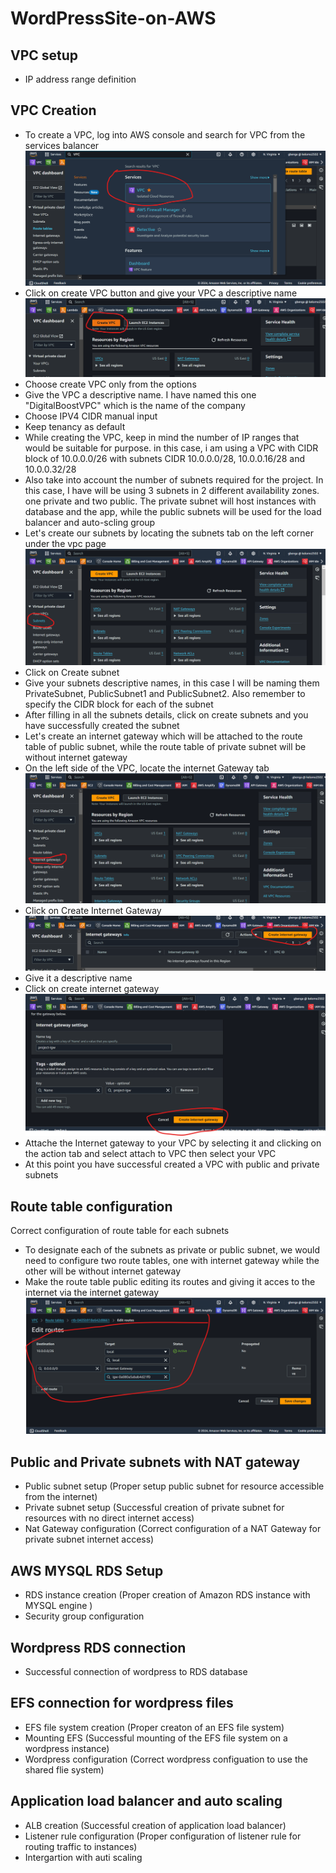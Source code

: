 # WordPressSite-on-AWS

## VPC setup

- IP address range definition

## VPC Creation

- To create a VPC, log into AWS console and search for VPC from the services balancer
![Locating the VPC services](/images/1.locating_VPVservice_AWS.png)
- Click on create VPC button and give your VPC a descriptive name
![Create VPC](/images/2.Create-VPC.png)
- Choose create VPC only from the options
- Give the VPC a descriptive name. I have named this one "DigitalBoostVPC" which is the name of the company
- Choose IPV4 CIDR manual input
- Keep tenancy as default
- While creating the VPC, keep in mind the number of IP ranges that would be suitable for purpose. in this case, i am using a VPC with CIDR block of 10.0.0.0/26 with subnets CIDR 10.0.0.0/28, 10.0.0.16/28 and 10.0.0.32/28
- Also take into account the number of subnets required for the project. In this case, I have will be using 3 subnets in 2 different availability zones. one private and two public. The private subnet will host instances with database and the app, while the public subnets will be used for the load balancer and auto-scling group
- Let's create our subnets by locating the subnets tab on the left corner under the vpc page
![Locating subnets menu](/images/3.subnet-menu.png)
- Click on Create subnet
- Give your subnets descriptive names, in this case I will be naming them PrivateSubnet, PublicSubnet1 and PublicSubnet2. Also remember to specify the CIDR block for each of the subnet
- After filling in all the subnets details, click on create subnets and you have successfully created the subnet
- Let's create an internet gateway which will be attached to the route table of public subnet, while the route table of private subnet will be without internet gateway
- On the left side of the VPC, locate the internet Gateway tab
![Locating IGW tab](/images/4.Internet-gatwayTab.png)
- Click on Create Internet Gateway
![Create Internet Gateway](/images/Create-internet-gatewat.png)
- Give it a descriptive name
- Click on create internet gateway
![Internet gateway setup](/images/setup-igw.png)
- Attache the Internet gateway to your VPC by selecting it and clicking on the action tab and select attach to VPC then select your VPC
- At this point you have successful created a VPC with public and private subnets

## Route table configuration

Correct configuration of route table for each subnets

- To designate each of the subnets as private or public subnet, we would need to configure two route tables, one with internet gateway while the other will be without internet gateway
- Make the route table public editing its routes and giving it acces to the internet via the internet gateway
![Configuring the route table for internet access](/images/7.configuring-route-table.png)

## Public and Private subnets with NAT gateway

- Public subnet setup (Proper setup public subnet for resource accessible from the internet)
- Private subnet setup (Successful creation of private subnet for resources with no direct internet access)
- Nat Gateway configuration (Correct configuration of a NAT Gateway for private subnet internet access)

## AWS MYSQL RDS Setup

- RDS instance creation (Proper creation of Amazon RDS instance with MYSQL engine )
- Security group configuration

## Wordpress RDS connection

- Successful connection of wordpress to RDS database
  
## EFS connection for wordpress files

- EFS file system creation (Proper creaton of an EFS file system)
- Mounting EFS (Successful mounting of the EFS file system on a wordpress instance)
- Wordpress configuration (Correct wordpress configuation to use the shared flie system)

## Application load balancer and auto scaling

- ALB creation (Successful creation of application load balancer)
- Listener rule configuration (Proper configuration of listener rule for routing traffic to instances)
- Intergartion with auti scaling
